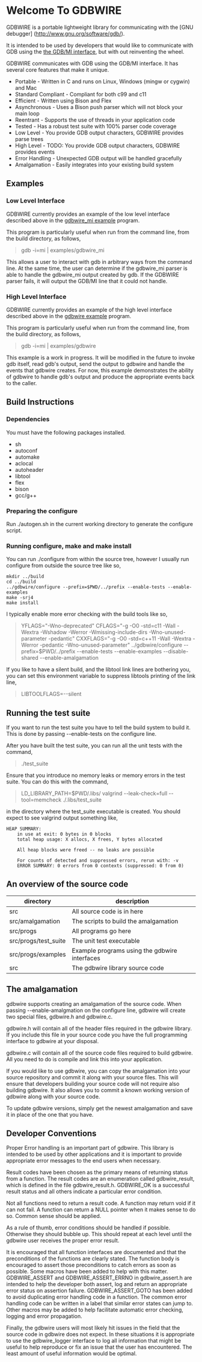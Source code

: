 # Welcome To GDBWIRE

GDBWIRE is a portable lightweight library for communicating with the [GNU debugger] (http://www.gnu.org/software/gdb/).

It is intended to be used by developers that would like to communicate with
GDB using the [the GDB/MI interface](https://sourceware.org/gdb/onlinedocs/gdb/GDB_002fMI.html), but with out reinventing the wheel.

GDBWIRE communicates with GDB using the GDB/MI interface. It has several
core features that make it unique.

- Portable - Written in C and runs on Linux, Windows (mingw or cygwin) and Mac
- Standard Compliant - Compliant for both c99 and c11
- Efficient - Written using Bison and Flex
- Asynchronous - Uses a Bison push parser which will not block your main loop
- Reentrant - Supports the use of threads in your application code
- Tested - Has a robust test suite with 100% parser code coverage
- Low Level - You provide GDB output characters, GDBWIRE provides parse trees
- High Level - TODO: You provide GDB output characters, GDBWIRE provides events
- Error Handling - Unexpected GDB output will be handled gracefully
- Amalgamation - Easily integrates into your existing build system

## Examples

### Low Level Interface

GDBWIRE currently provides an example of the low level interface described
above in the [gdbwire_mi example](src/progs/examples/gdbwire_mi_example.c) program.

This program is particularly useful when run from the command line, from the
build directory, as follows,
>   gdb -i=mi <gdb arguments> | examples/gdbwire_mi

This allows a user to interact with gdb in arbitrary ways from the 
command line. At the same time, the user can determine if the gdbwire_mi
parser is able to handle the gdbwire_mi output created by gdb. If the GDBWIRE
parser fails, it will output the GDB/MI line that it could not handle.

### High Level Interface

GDBWIRE currently provides an example of the high level interface described
above in the [gdbwire example](src/progs/examples/gdbwire_example.c) program.

This program is particularly useful when run from the command line, from the
build directory, as follows,
>   gdb -i=mi <gdb arguments> | examples/gdbwire

This example is a work in progress. It will be modified in the future
to invoke gdb itself, read gdb's output, send the output to gdbwire
and handle the events that gdbwire creates. For now, this example
demonstrates the ability of gdbwire to handle gdb's output and produce
the appropriate events back to the caller.

## Build Instructions

### Dependencies

You must have the following packages installed.
- sh
- autoconf
- automake
- aclocal
- autoheader
- libtool
- flex
- bison
- gcc/g++

### Preparing the configure

Run ./autogen.sh in the current working directory to generate the configure
script.

### Running configure, make and make install

You can run ./configure from within the source tree, however I usually run
configure from outside the source tree like so,
```
mkdir ../build
cd ../build
../gdbwire/configure --prefix=$PWD/../prefix --enable-tests --enable-examples
make -srj4
make install
```

I typically enable more error checking with the build tools like so,

> YFLAGS="-Wno-deprecated" CFLAGS="-g -O0 -std=c11 -Wall -Wextra -Wshadow -Werror -Wmissing-include-dirs -Wno-unused-parameter -pedantic" CXXFLAGS="-g -O0 -std=c++11 -Wall -Wextra -Werror -pedantic -Wno-unused-parameter" ../gdbwire/configure --prefix=$PWD/../prefix --enable-tests --enable-examples --disable-shared --enable-amalgamation

If you like to have a silent build, and the libtool link lines are bothering
you, you can set this environment variable to suppress libtools printing of
the link line,
>  LIBTOOLFLAGS=--silent

## Running the test suite

If you want to run the test suite you have to tell the build system
to build it. This is done by passing --enable-tests on the configure line.

After you have built the test suite, you can run all the unit tests with
the command,
>  ./test\_suite

Ensure that you introduce no memory leaks or memory errors in the test suite.
You can do this with the command,
>  LD_LIBRARY_PATH=$PWD/.libs/ valgrind  --leak-check=full --tool=memcheck ./.libs/test_suite

in the directory where the test\_suite executable is created. You should
expect to see valgrind output something like,
 
    HEAP SUMMARY:
        in use at exit: 0 bytes in 0 blocks
        total heap usage: X allocs, X frees, Y bytes allocated

        All heap blocks were freed -- no leaks are possible

        For counts of detected and suppressed errors, rerun with: -v
        ERROR SUMMARY: 0 errors from 0 contexts (suppressed: 0 from 0)

## An overview of the source code

directory               | description
---                     | ---
src                     | All source code is in here
src/amalgamation        | The scripts to build the amalgamation
src/progs               | All programs go here
src/progs/test\_suite   | The unit test executable
src/progs/examples      | Example programs using the gdbwire interfaces
src                     | The gdbwire library source code

## The amalgamation

gdbwire supports creating an amalgamation of the source code. When passing
--enable-amalgmation on the configure line, gdbwire will create two special
files, gdbwire.h and gdbwire.c.

gdbwire.h will contain all of the header files required in the gdbwire
library. If you include this file in your source code you have the full
programming interface to gdbwire at your disposal.

gdbwire.c will contain all of the source code files required to build
gdbwire. All you need to do is compile and link this into your application.

If you would like to use gdbwire, you can copy the amalgamation into your
source repository and commit it along with your source files. This will
ensure that developers building your source code will not require also
building gdbwire. It also allows you to commit a known working version
of gdbwire along with your source code.

To update gdbwire versions, simply get the newest amalgamation and save
it in place of the one that you have.

## Developer Conventions

Proper Error handling is an important part of gdbwire. This library
is intended to be used by other applications and it is important to provide
appropriate error messages to the end users when necessary.

Result codes have been chosen as the primary means of returning status
from a function. The result codes are an enumeration called gdbwire_result,
which is defined in the file gdbwire_result.h. GDBWIRE_OK is a successful
result status and all others indicate a particular error condition.

Not all functions need to return a result code. A function may return
void if it can not fail. A function can return a NULL pointer when it makes
sense to do so. Common sense should be applied.

As a rule of thumb, error conditions should be handled if possible.
Otherwise they should bubble up. This should repeat at each level until
the gdbwire user receives the proper error result.

It is encouraged that all function interfaces are documented and that
the preconditions of the functions are clearly stated. The function body
is encouraged to assert those preconditions to catch errors as soon as
possible. Some macros have been added to help with this matter.
GDBWIRE_ASSERT and GDBWIRE_ASSERT_ERRNO in gdbwire_assert.h are intended
to help the developer both assert, log and return an appropriate
error status on assertion failure. GDBWIRE_ASSERT_GOTO has been added
to avoid duplicating error handling code in a function. The common
error handling code can be written in a label that similar error
states can jump to. Other macros may be added to help facilitate
automatic error checking, logging and error propagation.

Finally, the gdbwire users will most likely hit issues in the field
that the source code in gdbwire does not expect. In these situations
it is appropriate to use the gdbwire_logger interface to log all
information that might be useful to help reproduce or fix an issue
that the user has encountered. The least amount of useful information
would be optimal.
